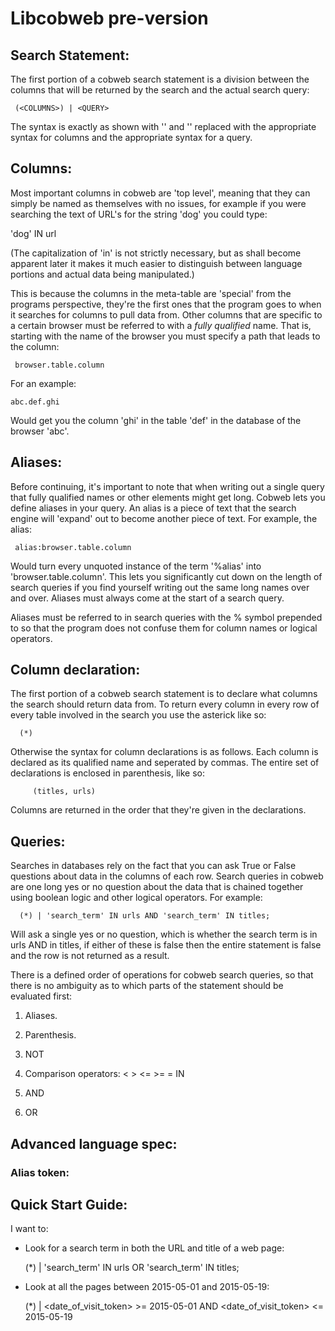 # Libcobweb pre-version #

## Search Statement: ##

The first portion of a cobweb search statement is a division between the columns
that will be returned by the search and the actual search query:

     (<COLUMNS>) | <QUERY>

The syntax is exactly as shown with '<COLUMNS>' and '<QUERY>' replaced with the
appropriate syntax for columns and the appropriate syntax for a query.

## Columns: ##

Most important columns in cobweb are 'top level', meaning that they can simply
be named as themselves with no issues, for example if you were searching the text
of URL's for the string 'dog' you could type:

   'dog' IN url

(The capitalization of 'in' is not strictly necessary, but as shall become 
apparent later it makes it much easier to distinguish between language portions
and actual data being manipulated.)

This is because the columns in the meta-table are 'special' from the programs 
perspective, they're the first ones that the program goes to when it searches
for columns to pull data from. Other columns that are specific to a certain
browser must be referred to with a *fully qualified* name. That is, starting
with the name of the browser you must specify a path that leads to the column:

     browser.table.column

For an example:

    abc.def.ghi

Would get you the column 'ghi' in the table 'def' in the database of the browser
'abc'. 

## Aliases: ##

Before continuing, it's important to note that when writing out a single query
that fully qualified names or other elements might get long. Cobweb lets you 
define aliases in your query. An alias is a piece of text that the search engine
will 'expand' out to become another piece of text. For example, the alias:

     alias:browser.table.column

Would turn every unquoted instance of the term '%alias' into 
'browser.table.column'. This lets you significantly cut down on the length of
search queries if you find yourself writing out the same long names over and
over. Aliases must always come at the start of a search query. 

Aliases must be referred to in search queries with the % symbol prepended to
so that the program does not confuse them for column names or logical operators.

## Column declaration: ##

The first portion of a cobweb search statement is to declare what columns the
search should return data from. To return every column in every row of every
table involved in the search you use the asterick like so:

      (*)

Otherwise the syntax for column declarations is as follows. Each column is 
declared as its qualified name and seperated by commas. The entire set of 
declarations is enclosed in parenthesis, like so:

	     (titles, urls)

Columns are returned in the order that they're given in the declarations.

## Queries: ##

Searches in databases rely on the fact that you can ask True or False questions
about data in the columns of each row. Search queries in cobweb are one long yes
or no question about the data that is chained together using boolean logic and
other logical operators. For example:

      (*) | 'search_term' IN urls AND 'search_term' IN titles;

Will ask a single yes or no question, which is whether the search term is in
urls AND in titles, if either of these is false then the entire statement is
false and the row is not returned as a result.

There is a defined order of operations for cobweb search queries, so that there
is no ambiguity as to which parts of the statement should be evaluated first:

1. Aliases.

2. Parenthesis.

3. NOT

4. Comparison operators: < > <= >= = IN

5. AND

6. OR

## Advanced language spec: ##

### Alias token: ###



## Quick Start Guide: ##

I want to:

- Look for a search term in both the URL and title of a web page:

  (*) | 'search_term' IN urls OR 'search_term' IN titles;

- Look at all the pages between 2015-05-01 and 2015-05-19:

  (*) | <date_of_visit_token> >= 2015-05-01 AND <date_of_visit_token> <= 2015-05-19